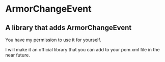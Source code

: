 # ArmorChangeEvent
## A library that adds ArmorChangeEvent
You have my permission to use it for yourself.

I will make it an official library that you can add to your pom.xml file in the near future.
